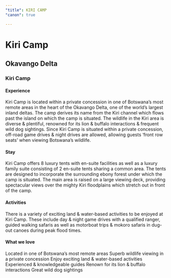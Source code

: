 ```yaml
---
"title": KIRI CAMP
"canon": true

---
```


# Kiri Camp
## Okavango Delta
### Kiri Camp

#### Experience
Kiri Camp is located within a private concession in one of Botswana’s most remote areas in the heart of the Okavango Delta, one of the world’s largest inland deltas.
The camp derives its name from the Kiri channel which flows past the island on which the camp is situated. 
The wildlife in the Kiri area is diverse &amp; plentiful, renowned for its lion &amp; buffalo interactions &amp; frequent wild dog sightings.  Since Kiri Camp is situated within a private concession, off-road game drives &amp; night drives are allowed, allowing guests ‘front row seats’ when viewing Botswana’s wildlife.

#### Stay
Kiri Camp offers 8 luxury tents with en-suite facilities as well as a luxury family suite consisting of 2 en-suite tents sharing a common area.  The tents are designed to incorporate the surrounding ebony forest under which the camp is situated.
The main area is raised on a large viewing deck, providing spectacular views over the mighty Kiri floodplains which stretch out in front of the camp.

#### Activities
There is a variety of exciting land &amp; water-based activities to be enjoyed at Kiri Camp.  These include day &amp; night game drives with a qualified ranger, guided walking safaris as well as motorboat trips &amp; mokoro safaris in dug-out canoes during peak flood times.


#### What we love
Located in one of Botswana’s most remote areas
Superb wildlife viewing in a private concession
Enjoy exciting land &amp; water-based activities
Experienced &amp; knowledgeable guides
Renown for its lion &amp; buffalo interactions
Great wild dog sightings